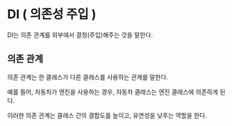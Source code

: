 # DI ( 의존성 주입 )

DI는 의존 관계를 외부에서 결정(주입)해주는 것을 말한다.

## 의존 관계

의존 관계는 한 클래스가 다른 클래스를 사용하는 관계를 말한다.

예를 들어, 자동차가 엔진을 사용하는 경우, 자동차 클래스는 엔진 클래스에 의존하게 된다.

이러한 의존 관계는 클래스 간의 결합도를 높이고, 유연성을 낮추는 역할을 한다.

